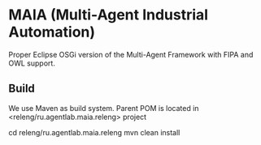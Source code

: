 MAIA (Multi-Agent Industrial Automation)
============

Proper Eclipse OSGi version of the Multi-Agent Framework with FIPA and OWL support.

## Build

We use Maven as build system.
Parent POM is located in <releng/ru.agentlab.maia.releng> project

  cd releng/ru.agentlab.maia.releng
  mvn clean install
